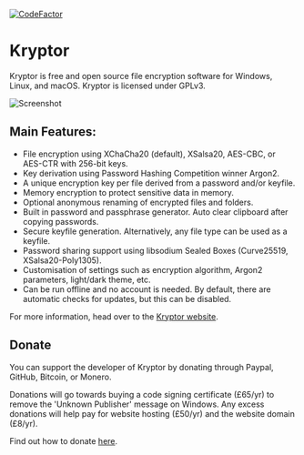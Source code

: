 [![CodeFactor](https://www.codefactor.io/repository/github/kryptor-software/kryptor/badge)](https://www.codefactor.io/repository/github/kryptor-software/kryptor)

# Kryptor

Kryptor is free and open source file encryption software for Windows, Linux, and macOS. Kryptor is licensed under GPLv3.

![Screenshot](https://kryptor.co.uk/Screenshots/Settings.gif)

## Main Features:

- File encryption using XChaCha20 (default), XSalsa20, AES-CBC, or AES-CTR with 256-bit keys.
- Key derivation using Password Hashing Competition winner Argon2.
- A unique encryption key per file derived from a password and/or keyfile.
- Memory encryption to protect sensitive data in memory.
- Optional anonymous renaming of encrypted files and folders.
- Built in password and passphrase generator. Auto clear clipboard after copying passwords.
- Secure keyfile generation. Alternatively, any file type can be used as a keyfile.
- Password sharing support using libsodium Sealed Boxes (Curve25519, XSalsa20-Poly1305).
- Customisation of settings such as encryption algorithm, Argon2 parameters, light/dark theme, etc.
- Can be run offline and no account is needed. By default, there are automatic checks for updates, but this can be disabled.

For more information, head over to the [Kryptor website](https://kryptor.co.uk).

## Donate

You can support the developer of Kryptor by donating through Paypal, GitHub, Bitcoin, or Monero.

Donations will go towards buying a code signing certificate (£65/yr) to remove the 'Unknown Publisher' message on Windows. Any excess donations will help pay for website hosting (£50/yr) and the website domain (£8/yr).

Find out how to donate [here](https://kryptor.co.uk/Donate.html).
